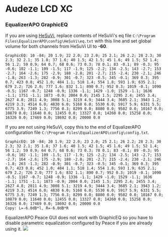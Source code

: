 # Audeze LCD XC
### EqualizerAPO GraphicEQ
If you are using [HeSuVi](https://sourceforge.net/projects/hesuvi/), replace contents of HeSuVi's eq file `C:\Program Files\EqualizerAPO\config\HeSuVi\eq.txt` with this line and set global volume for both channels from HeSuVi UI to **-60**.
```
GraphicEQ: 10 -84; 20 1.9; 22 2.0; 23 2.0; 25 2.1; 26 2.2; 28 2.3; 30 2.3; 32 2.1; 35 1.8; 37 1.6; 40 1.5; 42 1.5; 45 1.6; 49 1.5; 52 1.4; 56 1.2; 59 0.9; 64 0.7; 68 0.6; 73 0.3; 78 0.1; 83 -0.1; 89 -0.3; 95 -0.6; 102 -1.1; 109 -1.5; 117 -1.9; 125 -2.2; 134 -2.5; 143 -2.7; 153 -2.7; 164 -2.6; 175 -2.9; 188 -2.8; 201 -2.7; 215 -2.4; 230 -2.1; 246 -1.8; 263 -1.3; 282 -0.9; 301 -0.7; 323 -0.5; 345 -0.1; 369 0.3; 395 0.7; 423 0.8; 452 1.0; 484 1.1; 518 1.4; 554 1.8; 593 1.9; 635 2.1; 679 2.2; 726 2.0; 777 1.6; 832 1.1; 890 0.7; 952 0.3; 1019 -0.1; 1090 -0.5; 1167 -0.7; 1248 -0.9; 1336 -1.1; 1429 -1.0; 1529 -1.1; 1636 -1.1; 1751 -1.1; 1873 -0.9; 2004 0.0; 2145 1.5; 2295 2.4; 2455 3.4; 2627 4.8; 2811 4.9; 3008 5.1; 3219 4.9; 3444 3.4; 3685 2.1; 3943 1.2; 4219 3.3; 4514 6.0; 4830 6.0; 5168 6.0; 5530 6.0; 5917 5.9; 6331 5.5; 6775 3.9; 7249 1.3; 7756 0.3; 8299 0.0; 8880 0.0; 9502 0.0; 10167 0.0; 10879 0.0; 11640 0.0; 12455 0.0; 13327 0.0; 14260 0.0; 15258 0.0; 16326 0.0; 17469 0.0; 18692 0.0; 20000 0.0
```
If you are not using HeSuVi, copy this to the end of EqualizerAPO configuration file `C:\Program Files\EqualizerAPO\config\config.txt`.
```
GraphicEQ: 10 -84; 20 1.9; 22 2.0; 23 2.0; 25 2.1; 26 2.2; 28 2.3; 30 2.3; 32 2.1; 35 1.8; 37 1.6; 40 1.5; 42 1.5; 45 1.6; 49 1.5; 52 1.4; 56 1.2; 59 0.9; 64 0.7; 68 0.6; 73 0.3; 78 0.1; 83 -0.1; 89 -0.3; 95 -0.6; 102 -1.1; 109 -1.5; 117 -1.9; 125 -2.2; 134 -2.5; 143 -2.7; 153 -2.7; 164 -2.6; 175 -2.9; 188 -2.8; 201 -2.7; 215 -2.4; 230 -2.1; 246 -1.8; 263 -1.3; 282 -0.9; 301 -0.7; 323 -0.5; 345 -0.1; 369 0.3; 395 0.7; 423 0.8; 452 1.0; 484 1.1; 518 1.4; 554 1.8; 593 1.9; 635 2.1; 679 2.2; 726 2.0; 777 1.6; 832 1.1; 890 0.7; 952 0.3; 1019 -0.1; 1090 -0.5; 1167 -0.7; 1248 -0.9; 1336 -1.1; 1429 -1.0; 1529 -1.1; 1636 -1.1; 1751 -1.1; 1873 -0.9; 2004 0.0; 2145 1.5; 2295 2.4; 2455 3.4; 2627 4.8; 2811 4.9; 3008 5.1; 3219 4.9; 3444 3.4; 3685 2.1; 3943 1.2; 4219 3.3; 4514 6.0; 4830 6.0; 5168 6.0; 5530 6.0; 5917 5.9; 6331 5.5; 6775 3.9; 7249 1.3; 7756 0.3; 8299 0.0; 8880 0.0; 9502 0.0; 10167 0.0; 10879 0.0; 11640 0.0; 12455 0.0; 13327 0.0; 14260 0.0; 15258 0.0; 16326 0.0; 17469 0.0; 18692 0.0; 20000 0.0
Copy: L=-6.0dB*l, R=-6.0dB*R
```
EqualizerAPO Peace GUI does not work with GraphicEQ so you have to disable parametric equalization configured by Peace if you are already using it.
![](https://raw.githubusercontent.com/jaakkopasanen/AutoEq/master/results/Headphone.com/innerfidelity/onear/Audeze%20LCD%20XC/Audeze%20LCD%20XC.png)
